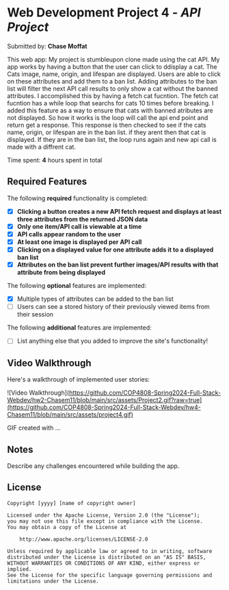 # Web Development Project 4 - *API Project*

Submitted by: **Chase Moffat**

This web app: My project is stumbleupon clone made using the cat API. My app works by having a button that the user can click to ddisplay a cat. The Cats image, name, origin, and lifespan are displayed. Users are able to click on these attributes and add them to a ban list. Adding attributes to the ban list will filter the next API call results to only show a cat without the banned attributes. I accomplished this by having a fetch cat fucntion. The fetch cat fucntion has a while loop that searchs for cats 10 times before breaking. I added this feature as a way to ensure that cats with banned atributes are not displayed. So how it works is the loop will call the api end point and return get a response. This response is then checked to see if the cats name, origin, or lifespan are in the ban list. if they arent then that cat is displayed. If they are in the ban list, the loop runs again and new api call is made with a diffrent cat. 

Time spent: **4** hours spent in total

## Required Features

The following **required** functionality is completed:

- [x] **Clicking a button creates a new API fetch request and displays at least three attributes from the returned JSON data**
- [x] **Only one item/API call is viewable at a time**
- [x] **API calls appear random to the user**
- [x] **At least one image is displayed per API call**
- [x] **Clicking on a displayed value for one attribute adds it to a displayed ban list**
- [x] **Attributes on the ban list prevent further images/API results with that attribute from being displayed**

The following **optional** features are implemented:

- [x] Multiple types of attributes can be added to the ban list
- [ ] Users can see a stored history of their previously viewed items from their session

The following **additional** features are implemented:

* [ ] List anything else that you added to improve the site's functionality!

## Video Walkthrough

Here's a walkthrough of implemented user stories:

![Video Walkthrough](https://github.com/COP4808-Spring2024-Full-Stack-Webdev/hw2-Chasem11/blob/main/src/assets/Project2.gif?raw=true](https://github.com/COP4808-Spring2024-Full-Stack-Webdev/hw4-Chasem11/blob/main/src/assets/project4.gif)

<!-- Replace this with whatever GIF tool you used! -->
GIF created with ...  
<!-- Recommended tools:
[Kap](https://getkap.co/) for macOS
[ScreenToGif](https://www.screentogif.com/) for Windows
[peek](https://github.com/phw/peek) for Linux. -->

## Notes

Describe any challenges encountered while building the app.

## License

    Copyright [yyyy] [name of copyright owner]

    Licensed under the Apache License, Version 2.0 (the "License");
    you may not use this file except in compliance with the License.
    You may obtain a copy of the License at

        http://www.apache.org/licenses/LICENSE-2.0

    Unless required by applicable law or agreed to in writing, software
    distributed under the License is distributed on an "AS IS" BASIS,
    WITHOUT WARRANTIES OR CONDITIONS OF ANY KIND, either express or implied.
    See the License for the specific language governing permissions and
    limitations under the License.
